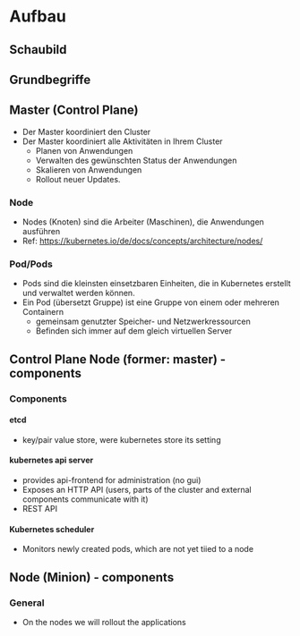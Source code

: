 # Aufbau 

## Schaubild 

## Grundbegriffe 

## Master (Control Plane)
  * Der Master koordiniert den Cluster
  * Der Master koordiniert alle Aktivitäten in Ihrem Cluster
    * Planen von Anwendungen
    * Verwalten des gewünschten Status der Anwendungen
    * Skalieren von Anwendungen
    * Rollout neuer Updates.

### Node 

  * Nodes (Knoten) sind die Arbeiter (Maschinen), die Anwendungen ausführen
  * Ref: https://kubernetes.io/de/docs/concepts/architecture/nodes/

### Pod/Pods 

  * Pods sind die kleinsten einsetzbaren Einheiten, die in Kubernetes erstellt und verwaltet werden können.
  * Ein Pod (übersetzt Gruppe) ist eine Gruppe von einem oder mehreren Containern
    * gemeinsam genutzter Speicher- und Netzwerkressourcen   
    * Befinden sich immer auf dem gleich virtuellen Server 
    
## Control Plane Node (former: master) - components 

### Components 

#### etcd 

  * key/pair value store, were kubernetes store its setting

#### kubernetes api server 

  * provides api-frontend for administration (no gui)
  * Exposes an HTTP API (users, parts of the cluster and external components communicate with it)
  * REST API
  
#### Kubernetes scheduler 

  * Monitors newly created pods, which are not yet tiied to a node

## Node (Minion) - components 

### General 

  * On the nodes we will rollout the applications
  
  
